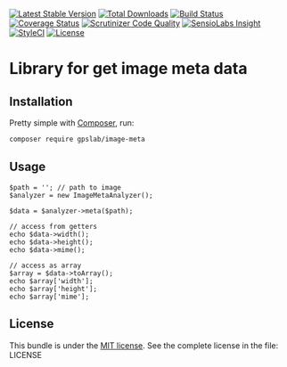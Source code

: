 [![Latest Stable Version](https://img.shields.io/packagist/v/gpslab/image-meta.svg?maxAge=&label=stable)](https://packagist.org/packages/gpslab/image-meta)
[![Total Downloads](https://img.shields.io/packagist/dt/gpslab/image-meta.svg?maxAge=)](https://packagist.org/packages/gpslab/image-meta)
[![Build Status](https://img.shields.io/travis/gpslab/image-meta.svg?maxAge=)](https://travis-ci.org/gpslab/image-meta)
[![Coverage Status](https://img.shields.io/coveralls/gpslab/image-meta.svg?maxAge=)](https://coveralls.io/github/gpslab/image-meta?branch=master)
[![Scrutinizer Code Quality](https://img.shields.io/scrutinizer/g/gpslab/image-meta.svg?maxAge=)](https://scrutinizer-ci.com/g/gpslab/image-meta/?branch=master)
[![SensioLabs Insight](https://img.shields.io/sensiolabs/i/4cfdc9e9-6bdb-406a-8340-aec2e844d6a1.svg?maxAge=&label=SLInsight)](https://insight.sensiolabs.com/projects/4cfdc9e9-6bdb-406a-8340-aec2e844d6a1)
[![StyleCI](https://styleci.io/repos/68383765/shield?branch=master)](https://styleci.io/repos/68383765)
[![License](https://img.shields.io/packagist/l/gpslab/image-meta.svg?maxAge=)](https://github.com/gpslab/image-meta)

Library for get image meta data
===============================

## Installation

Pretty simple with [Composer](http://packagist.org), run:

```sh
composer require gpslab/image-meta
```

## Usage

```
$path = ''; // path to image
$analyzer = new ImageMetaAnalyzer();

$data = $analyzer->meta($path);

// access from getters
echo $data->width();
echo $data->height();
echo $data->mime();

// access as array
$array = $data->toArray();
echo $array['width'];
echo $array['height'];
echo $array['mime'];
```

## License

This bundle is under the [MIT license](http://opensource.org/licenses/MIT). See the complete license in the file: LICENSE
